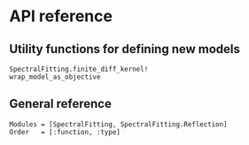 # API reference

## Utility functions for defining new models

```@docs
SpectralFitting.finite_diff_kernel!
wrap_model_as_objective
```

## General reference

```@autodocs
Modules = [SpectralFitting, SpectralFitting.Reflection]
Order   = [:function, :type]
```